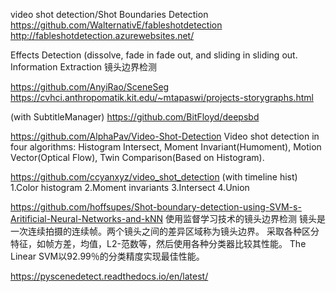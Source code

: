 video shot detection/Shot Boundaries Detection
https://github.com/WalternativE/fableshotdetection
http://fableshotdetection.azurewebsites.net/


Effects Detection (dissolve, fade in fade out, and sliding in sliding out.
Information Extraction
镜头边界检测

https://github.com/AnyiRao/SceneSeg
https://cvhci.anthropomatik.kit.edu/~mtapaswi/projects-storygraphs.html

(with SubtitleManager)
https://github.com/BitFloyd/deepsbd

https://github.com/AlphaPav/Video-Shot-Detection
Video shot detection in four algorithms: Histogram Intersect, Moment Invariant(Humoment), Motion Vector(Optical Flow), Twin Comparison(Based on Histogram).

https://github.com/ccyanxyz/video_shot_detection
(with timeline hist)
1.Color histogram
2.Moment invariants
3.Intersect
4.Union

https://github.com/hoffsupes/Shot-boundary-detection-using-SVM-s-Aritificial-Neural-Networks-and-kNN
使用监督学习技术的镜头边界检测
镜头是一次连续拍摄的连续帧。两个镜头之间的差异区域称为镜头边界。
采取各种区分特征，如帧方差，均值，L2-范数等，然后使用各种分类器比较其性能。
The Linear SVM以92.99％的分类精度实现最佳性能。

https://pyscenedetect.readthedocs.io/en/latest/
